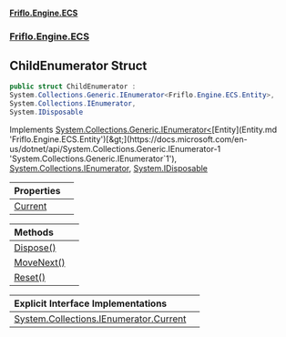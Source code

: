 #### [Friflo.Engine.ECS](index.md 'index')
### [Friflo.Engine.ECS](Friflo.Engine.ECS.md 'Friflo.Engine.ECS')

## ChildEnumerator Struct

```csharp
public struct ChildEnumerator :
System.Collections.Generic.IEnumerator<Friflo.Engine.ECS.Entity>,
System.Collections.IEnumerator,
System.IDisposable
```

Implements [System.Collections.Generic.IEnumerator&lt;](https://docs.microsoft.com/en-us/dotnet/api/System.Collections.Generic.IEnumerator-1 'System.Collections.Generic.IEnumerator`1')[Entity](Entity.md 'Friflo.Engine.ECS.Entity')[&gt;](https://docs.microsoft.com/en-us/dotnet/api/System.Collections.Generic.IEnumerator-1 'System.Collections.Generic.IEnumerator`1'), [System.Collections.IEnumerator](https://docs.microsoft.com/en-us/dotnet/api/System.Collections.IEnumerator 'System.Collections.IEnumerator'), [System.IDisposable](https://docs.microsoft.com/en-us/dotnet/api/System.IDisposable 'System.IDisposable')

| Properties | |
| :--- | :--- |
| [Current](ChildEnumerator.Current.md 'Friflo.Engine.ECS.ChildEnumerator.Current') | |

| Methods | |
| :--- | :--- |
| [Dispose()](ChildEnumerator.Dispose().md 'Friflo.Engine.ECS.ChildEnumerator.Dispose()') | |
| [MoveNext()](ChildEnumerator.MoveNext().md 'Friflo.Engine.ECS.ChildEnumerator.MoveNext()') | |
| [Reset()](ChildEnumerator.Reset().md 'Friflo.Engine.ECS.ChildEnumerator.Reset()') | |

| Explicit Interface Implementations | |
| :--- | :--- |
| [System.Collections.IEnumerator.Current](ChildEnumerator.System.Collections.IEnumerator.Current.md 'Friflo.Engine.ECS.ChildEnumerator.System.Collections.IEnumerator.Current') | |
